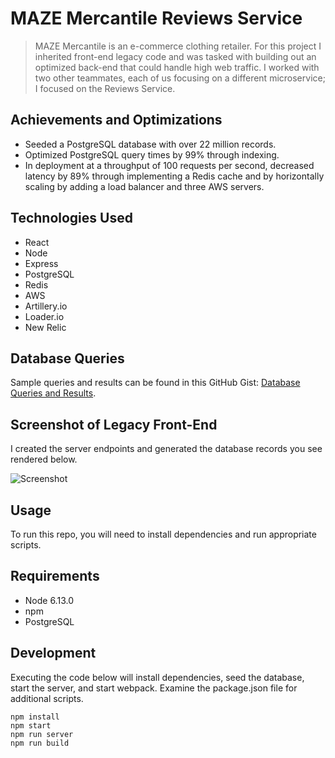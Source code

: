 # MAZE Mercantile Reviews Service

> MAZE Mercantile is an e-commerce clothing retailer. For this project I inherited front-end legacy code and was tasked with building out an optimized back-end that could handle high web traffic. I worked with two other teammates, each of us focusing on a different microservice; I focused on the Reviews Service.

## Achievements and Optimizations

- Seeded a PostgreSQL database with over 22 million records.
- Optimized PostgreSQL query times by 99% through indexing.
- In deployment at a throughput of 100 requests per second, decreased latency by 89% through implementing a Redis cache and by horizontally scaling by adding a load balancer and three AWS servers.

## Technologies Used

  - React
  - Node
  - Express
  - PostgreSQL
  - Redis
  - AWS
  - Artillery.io
  - Loader.io
  - New Relic

## Database Queries

Sample queries and results can be found in this GitHub Gist: [Database Queries and Results](https://gist.github.com/whitelisab/5f071178780f0752a57566a9632d0022).

## Screenshot of Legacy Front-End

I created the server endpoints and generated the database records you see rendered below.

![Screenshot](https://i.imgur.com/gklQsHR.png)

## Usage

To run this repo, you will need to install dependencies and run appropriate scripts.

## Requirements

- Node 6.13.0
- npm
- PostgreSQL

## Development

Executing the code below will install dependencies, seed the database, start the server, and start webpack. Examine the package.json file for additional scripts.

```
npm install
npm start
npm run server
npm run build
```